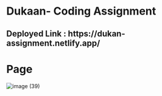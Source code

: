 # Dukaan- Coding Assignment

<h2>Deployed Link : https://dukan-assignment.netlify.app/ </h2>

<h1>Page</h1>

![image (39)](https://github.com/nsalunkhe/Dukaan-Assignment/assets/101391587/b1bc8c27-90a5-4625-a7a1-042cd2fdc778)
